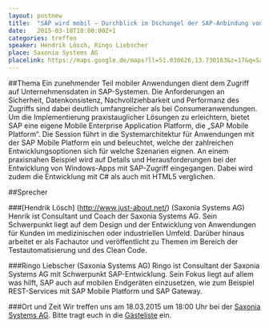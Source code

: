 ```yaml
---
layout: postnew
title:  "SAP wird mobil – Durchblick im Dschungel der SAP-Anbindung von mobilen Geschäftsanwendungen"
date:   2015-03-18T18:00:00Z+1
categories: treffen
speaker: Hendrik Lösch, Ringo Liebscher
place: Saxonia Systems AG
placelink: https://maps.google.de/maps?ll=51.030626,13.730163&z=17&q=Saxonia+Systems+AG&output=classic&dg=ntvb
---
```


##Thema
Ein zunehmender Teil mobiler Anwendungen dient dem Zugriff auf Unternehmensdaten in SAP-Systemen. Die Anforderungen an Sicherheit, Datenkonsistenz, Nachvollziehbarkeit und Performanz des Zugriffs sind dabei deutlich umfangreicher als bei Consumeranwendungen. Um die Implementierung praxistauglicher Lösungen zu erleichtern, bietet SAP eine eigene Mobile Enterprise Application Platform, die „SAP Mobile Platform“. Die Session führt in die Systemarchitektur für Anwendungen mit der SAP Mobile Platform ein und beleuchtet, welche der zahlreichen Entwicklungsoptionen sich für welche Szenarien eignen. An einem praxisnahen Beispiel wird auf Details und Herausforderungen bei der Entwicklung von Windows-Apps mit SAP-Zugriff eingegangen. Dabei wird zudem die Entwicklung mit C# als auch mit HTML5 verglichen.

##Sprecher

###[Hendrik Lösch] (http://www.just-about.net/) (Saxonia Systems AG)
Henrik ist Consultant und Coach der Saxonia Systems AG. Sein Schwerpunkt liegt auf dem Design und der Entwicklung von Anwendungen für Kunden im medizinischen oder industriellen Umfeld. Darüber hinaus arbeitet er als Fachautor und veröffentlicht zu Themen im Bereich der Testautomatisierung und des Clean Code.


###Ringo Liebscher (Saxonia Systems AG)
Ringo ist Consultant der Saxonia Systems AG mit Schwerpunkt SAP-Entwicklung. Sein Fokus liegt auf allem was hilft, SAP auch auf mobilen Endgeräten einzusetzen, wie zum Beispiel REST-Services mit SAP Mobile Platform und SAP Gateway.


###Ort und Zeit
Wir treffen uns am 18.03.2015 um 18:00 Uhr bei der [Saxonia Systems AG](http://www.saxsys.de/). Bitte tragt euch in die [Gästeliste](https://www.xing.com/events/treffen-net-usergroup-sap-mobil-durchblick-dschungel-sap-anbindung-1520952) ein.
